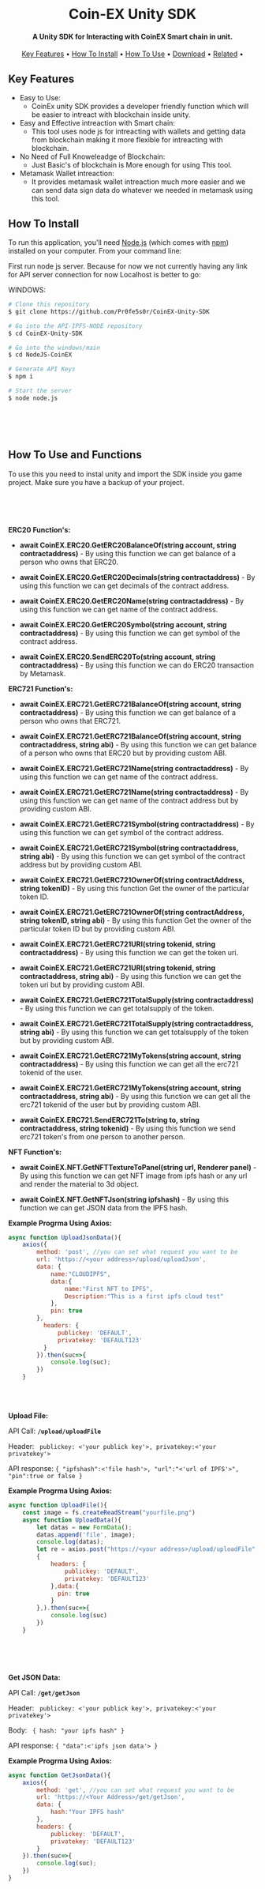 
<h1 align="center">
  <br>
  <br>
  Coin-EX Unity SDK
  <br>
</h1>

<h4 align="center">A Unity SDK for Interacting with CoinEX Smart chain in unit.</h4>

<p align="center">
  <a href="#key-features">Key Features</a> •
  <a href="#how-to-install">How To Install</a> •
  <a href="#how-to-use">How To Use</a> •
  <a href="#download">Download</a> •
  <a href="#related">Related</a> •
</p>

<!-- ![screenshot](https://raw.githubusercontent.com/amitmerchant1990/electron-markdownify/master/app/img/markdownify.gif) -->

## Key Features

* Easy to Use:
  - CoinEx unity SDK provides a developer friendly function which will be easier to intreact with blockchain inside unity.
* Easy and Effective intreaction with Smart chain:
  - This tool uses node js for intreacting with wallets and getting data from blockchain making it more flexible for intreacting with blockchain.
* No Need of Full Knoweleadge of Blockchain:
  - Just Basic's of blockchain is More enough for using This tool.
* Metamask Wallet intreaction:
  - It provides metamask wallet intreaction much more easier and we can send data sign data do whatever we needed in metamask using this tool.

## How To Install

To run this application, you'll need [Node.js](https://nodejs.org/en/download/) (which comes with [npm](http://npmjs.com)) installed on your computer. From your command line:

First run node js server. Because for now we not currently having any link for API server connection for now Localhost is better to go:

WINDOWS:
```bash
# Clone this repository
$ git clone https://github.com/Pr0fe5s0r/CoinEX-Unity-SDK

# Go into the API-IPFS-NODE repository
$ cd CoinEX-Unity-SDK

# Go into the windows/main
$ cd NodeJS-CoinEX

# Generate API Keys
$ npm i

# Start the server
$ node node.js
```

<br>
<br>
<br>



## How To Use and Functions

To use this you need to instal unity and import the SDK inside you game project. Make sure you have a backup of your project.

<br>
<br>
<br>


**ERC20 Function's:**

- **await CoinEX.ERC20.GetERC20BalanceOf(string account, string contractaddress)**
        - By using this function we can get balance of a person who owns that ERC20.

- **await CoinEX.ERC20.GetERC20Decimals(string contractaddress)**
        - By using this function we can get decimals of the contract address.

- **await CoinEX.ERC20.GetERC20Name(string contractaddress)**
        - By using this function we can get name of the contract address.

- **await CoinEX.ERC20.GetERC20Symbol(string account, string contractaddress)**
        - By using this function we can get symbol of the contract address.

- **await CoinEX.ERC20.SendERC20To(string account, string contractaddress)**
        - By using this function we can do ERC20 transaction by Metamask.

**ERC721 Function's:**

- **await CoinEX.ERC721.GetERC721BalanceOf(string account, string contractaddress)**
        - By using this function we can get balance of a person who owns that ERC721.

- **await CoinEX.ERC721.GetERC721BalanceOf(string account, string contractaddress, string abi)**
        - By using this function we can get balance of a person who owns that ERC20 but by providing custom ABI.

- **await CoinEX.ERC721.GetERC721Name(string contractaddress)**
        - By using this function we can get name of the contract address.

- **await CoinEX.ERC721.GetERC721Name(string contractaddress)**
        - By using this function we can get name of the contract address but by providing custom ABI.

- **await CoinEX.ERC721.GetERC721Symbol(string contractaddress)**
        - By using this function we can get symbol of the contract address.

- **await CoinEX.ERC721.GetERC721Symbol(string contractaddress, string abi)**
        - By using this function we can get symbol of the contract address but by providing custom ABI.

- **await CoinEX.ERC721.GetERC721OwnerOf(string contractAddress, string tokenID)**
        - By using this function Get the owner of the particular token ID.

- **await CoinEX.ERC721.GetERC721OwnerOf(string contractAddress, string tokenID, string abi)**
        - By using this function Get the owner of the particular token ID but by providing custom ABI.

- **await CoinEX.ERC721.GetERC721URI(string tokenid, string contractaddress)**
        - By using this function we can get the token uri.

- **await CoinEX.ERC721.GetERC721URI(string tokenid, string contractaddress, string abi)**
        - By using this function we can get the token uri but by providing custom ABI.

- **await CoinEX.ERC721.GetERC721TotalSupply(string contractaddress)**
        - By using this function we can get totalsupply of the token.

- **await CoinEX.ERC721.GetERC721TotalSupply(string contractaddress, string abi)**
        - By using this function we can get totalsupply of the token but by providing custom ABI.

- **await CoinEX.ERC721.GetERC721MyTokens(string account, string contractaddress)**
        - By using this function we can get all the erc721 tokenid of the user.

- **await CoinEX.ERC721.GetERC721MyTokens(string account, string contractaddress, string abi)**
        - By using this function we can get all the erc721 tokenid of the user but by providing custom ABI.

- **await CoinEX.ERC721.SendERC721To(string to, string contractaddress, string tokenid)**
        - By using this function we send erc721 token's from one person to another person.

**NFT Function's:**

- **await CoinEX.NFT.GetNFTTextureToPanel(string url, Renderer panel)**
        - By using this function we can get NFT image from ipfs hash or any url and render the material to 3d object.

- **await CoinEX.NFT.GetNFTJson(string ipfshash)**
        - By using this function we can get JSON data from the IPFS hash.

**Example Progrma Using Axios:**

``` javascript 
async function UploadJsonData(){
    axios({
        method: 'post', //you can set what request you want to be
        url: 'https://<your address>/upload/uploadJson',
        data: {
            name:"CLOUDIPFS",
            data:{
                name:"First NFT to IPFS",
                Description:"This is a first ipfs cloud test"
            },
            pin: true
        },
          headers: {
              publickey: 'DEFAULT',
              privatekey: 'DEFAULT123'
          }
        }).then(suc=>{
            console.log(suc);
        })
    }
```
<br>
<br>

**Upload File:**

API Call: **``` /upload/uploadFile ```**

Header: ``` publickey: <'your publick key'>, privatekey:<'your privatekey'>```

API response: ```{
    "ipfshash":<'file hash'>,
    "url":"<'url of IPFS'>",
    "pin":true or false
}```

**Example Progrma Using Axios:**

``` javascript 
async function UploadFile(){
    const image = fs.createReadStream("yourfile.png")
    async function UploadData(){
        let datas = new FormData();
        datas.append('file', image);
        console.log(datas);
        let re = axios.post("https://<your address>/upload/uploadFile", datas,
        {
            headers: {
                publickey: 'DEFAULT',
                privatekey: 'DEFAULT123'
            },data:{
              pin: true
            }
        },).then(suc=>{
            console.log(suc)
        })
    }
```

<br>
<br>
<br>

**Get JSON Data:**

API Call: **``` /get/getJson ```**

Header: ``` publickey: <'your publick key'>, privatekey:<'your privatekey'>```

Body: ``` {
  hash: "your ipfs hash"
}```

API response: ```{
    "data":<'ipfs json data'>
}```

**Example Progrma Using Axios:**

``` javascript 
async function GetJsonData(){
    axios({
        method: 'get', //you can set what request you want to be
        url: 'https://<Your Address>/get/getJson',
        data: {
            hash:"Your IPFS hash"
        },
        headers: {
            publickey: 'DEFAULT',
            privatekey: 'DEFAULT123'
        }
    }).then(suc=>{
        console.log(suc);
    })
}
```
